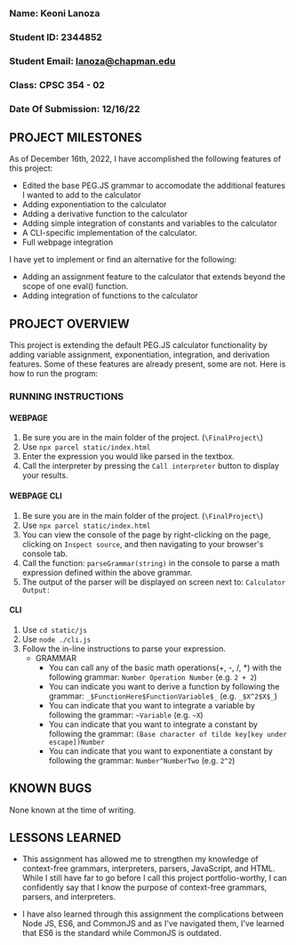 ### Name: Keoni Lanoza
### Student ID: 2344852
### Student Email: lanoza@chapman.edu
### Class: CPSC 354 - 02
### Date Of Submission: 12/16/22

## PROJECT MILESTONES

As of December 16th, 2022, I have accomplished the following features of this project:

- Edited the base PEG.JS grammar to accomodate the additional features I wanted to add to the calculator
- Adding exponentiation to the calculator
- Adding a derivative function to the calculator
- Adding simple integration of constants and variables to the calculator
- A CLI-specific implementation of the calculator.
- Full webpage integration

I have yet to implement or find an alternative for the following:

- Adding an assignment feature to the calculator that extends beyond the scope of one eval() function.
- Adding integration of functions to the calculator

## PROJECT OVERVIEW

This project is extending the default PEG.JS calculator functionality by adding variable assignment, exponentiation, integration, and derivation features. Some of these features are already present, some are not. Here is how to run the program:

### RUNNING INSTRUCTIONS

#### WEBPAGE
1. Be sure you are in the main folder of the project. (`\FinalProject\`)
2. Use `npx parcel static/index.html`
3. Enter the expression you would like parsed in the textbox.
4. Call the interpreter by pressing the `Call interpreter` button to display your results.

#### WEBPAGE CLI
1. Be sure you are in the main folder of the project. (`\FinalProject\`)
2. Use `npx parcel static/index.html`
3. You can view the console of the page by right-clicking on the page, clicking on `Inspect source`, and then navigating to your browser's console tab.
4. Call the function: `parseGrammar(string)` in the console to parse a math expression defined within the above grammar.
5. The output of the parser will be displayed on screen next to: `Calculator Output: `

#### CLI

1. Use `cd static/js`
2. Use `node ./cli.js`
3. Follow the in-line instructions to parse your expression.
    - GRAMMAR
        - You can call any of the basic math operations(+, -, /, *) with the following grammar:
        `Number Operation Number` (e.g. `2 + 2`)
        - You can indicate you want to derive a function by following the grammar: `_$FunctionHere$FunctionVariable$_` (e.g. `_$X^2$X$_`)
        - You can indicate that you want to integrate a variable by following the grammar:
        `~Variable` (e.g. `~X`)
        - You can indicate that you want to integrate a constant by following the grammar:
        `(Base character of tilde key[key under escape])Number` 
        - You can indicate that you want to exponentiate a constant by following the grammar:
        `Number^NumberTwo` (e.g. `2^2`)

## KNOWN BUGS
None known at the time of writing.

## LESSONS LEARNED
- This assignment has allowed me to strengthen my knowledge of context-free grammars, interpreters, parsers, JavaScript, and HTML. While I still have far to go before I call this project portfolio-worthy, I can confidently say that I know the purpose of context-free grammars, parsers, and interpreters. 

- I have also learned through this assignment the complications between Node JS, ES6, and CommonJS and as I've navigated them, I've learned that ES6 is the standard while CommonJS is outdated.
